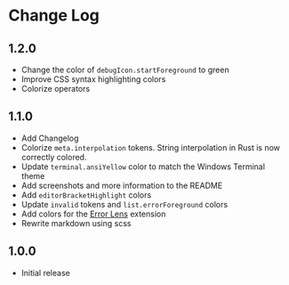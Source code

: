 # Change Log

## 1.2.0

- Change the color of `debugIcon.startForeground` to green
- Improve CSS syntax highlighting colors
- Colorize operators

## 1.1.0

- Add Changelog
- Colorize `meta.interpolation` tokens. String interpolation in Rust is now correctly colored.
- Update `terminal.ansiYellow` color to match the Windows Terminal theme
- Add screenshots and more information to the README
- Add `editorBracketHighlight` colors
- Update `invalid` tokens and `list.errorForeground` colors
- Add colors for the [Error Lens](https://marketplace.visualstudio.com/items?itemName=usernamehw.errorlens) extension
- Rewrite markdown using scss

## 1.0.0

- Initial release
